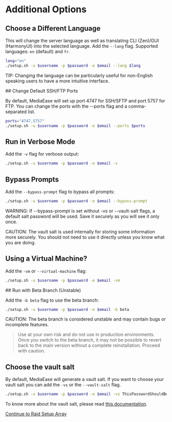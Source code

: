 # Additional Options

## Choose a Different Language

This will change the server language as well as translating CLI (Zen)/GUI (HarmonyUI) into the selected language. Add the `--lang` flag. Supported languages: `en` (default) and `fr`.

```bash
lang="en"
./setup.sh -u $username -p $password -e $email --lang $lang
```

TIP:  Changing the language can be particularly useful for non-English speaking users to have a more intuitive interface.

## Change Default SSH/FTP Ports

By default, MediaEase will set up port 4747 for SSH/SFTP and port 5757 for FTP. You can change the ports with the --ports flag and a comma-separated list.

```bash
ports="4747,5757"
./setup.sh -u $username -p $password -e $email --ports $ports
```

## Run in Verbose Mode

Add the `-v` flag for verbose output:

```bash
./setup.sh -u $username -p $password -e $email -v
```

## Bypass Prompts

Add the `--bypass-prompt` flag to bypass all prompts:

```bash
./setup.sh -u $username -p $password -e $email --bypass-prompt
```

WARNING:  If --bypass-prompt is set without -vs or --vault-salt flags, a default salt password will be used. Save it securely as you will see it only once.

CAUTION:  The vault salt is used internally for storing some information more securely. You should not need to use it directly unless you know what you are doing.

## Using a Virtual Machine?

Add the `-vm` or `--virtual-machine` flag:

```bash
./setup.sh -u $username -p $password -e $email -vm
```

## Run with Beta Branch (Unstable)

Add the `-b beta` flag to use the beta branch:

```bash
./setup.sh -u $username -p $password -e $email -b beta
```

CAUTION:  The beta branch is considered unstable and may contain bugs or incomplete features. 
> Use at your own risk and do not use in production environments.
> Once you switch to the beta branch, it may not be possible to revert back to the main version without a complete reinstallation. 
> Proceed with caution.

## Choose the vault salt

By default, MediaEase will generate a vault salt. If you want to choose your vault salt you can add the `-vs` or the `--vault-salt` flag.

```bash
./setup.sh -u $username -p $password -e $email -vs ThisPasswordShouldBeSecure
```

To know more about the vault salt, please read [this documentation](security.md#use-of-salted-passwords-in-the-mediaease-secure-vault).

[Continue to Raid Setup Array](raid-setup.md)
